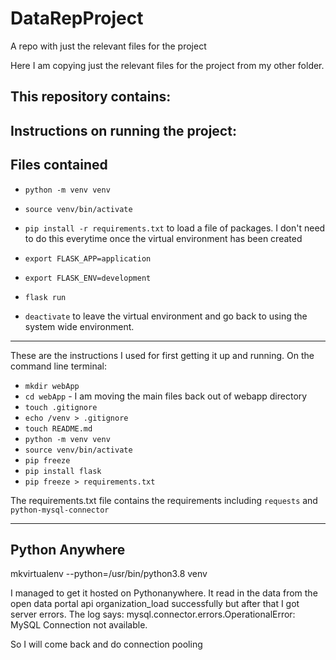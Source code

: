 # DataRepProject
A repo with just the relevant files for the project

Here I am copying just the relevant files for the project from my other folder.

## This repository contains:

## Instructions on running the project:

## Files contained






- `python -m venv venv`

- `source venv/bin/activate`

- `pip install -r requirements.txt` to load a file of packages. I don't need to do this everytime once the virtual environment has been created

- `export FLASK_APP=application`

- `export FLASK_ENV=development`

- `flask run`

- `deactivate` to leave the virtual environment and go back to using the system wide environment.
---

These are the instructions I used for first getting it up and running. 
On the command line terminal:

- `mkdir webApp`
- `cd webApp` - I am moving the main files back out of webapp directory
- `touch .gitignore`
- `echo /venv > .gitignore`
- `touch README.md`
- `python -m venv venv`
- `source venv/bin/activate`
- `pip freeze`
- `pip install flask`
- `pip freeze > requirements.txt`

The requirements.txt file contains the requirements including `requests` and `python-mysql-connector`





---
## Python Anywhere

mkvirtualenv --python=/usr/bin/python3.8 venv

I managed to get it hosted on Pythonanywhere. It read in the data from the open data portal api organization_load successfully but after that I got server errors.
The log says: mysql.connector.errors.OperationalError: MySQL Connection not available.

So I will come back and do connection pooling
